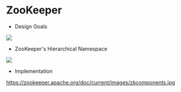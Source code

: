# ZooKeeper

- Design Goals

![](https://zookeeper.apache.org/doc/current/images/zkservice.jpg)

- ZooKeeper's Hierarchical Namespace

![](https://zookeeper.apache.org/doc/current/images/zknamespace.jpg)

- Implementation

https://zookeeper.apache.org/doc/current/images/zkcomponents.jpg
